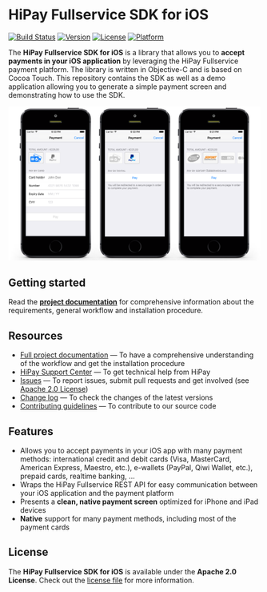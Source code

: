 # HiPay Fullservice SDK for iOS

[![Build Status](https://circleci.com/gh/hipay/hipay-fullservice-sdk-ios/tree/master.svg?style=shield)](https://circleci.com/gh/hipay/hipay-fullservice-sdk-ios/tree/master) [![Version](https://img.shields.io/cocoapods/v/HiPayFullservice.svg?style=flat)](http://cocoapods.org/pods/HiPayFullservice)
[![License](https://img.shields.io/cocoapods/l/HiPayFullservice.svg?style=flat)](http://cocoapods.org/pods/HiPayFullservice)
[![Platform](https://img.shields.io/cocoapods/p/HiPayFullservice.svg?style=flat)](http://cocoapods.org/pods/HiPayFullservice)

The **HiPay Fullservice SDK for iOS** is a library that allows you to **accept payments in your iOS application** by leveraging the HiPay Fullservice payment platform. The library is written in Objective-C and is based on Cocoa Touch. This repository contains the SDK as well as a demo application allowing you to generate a simple payment screen and demonstrating how to use the SDK.

![HiPay Fullservice SDK for iOS screenshot](screenshots.png)

## Getting started

Read the **[project documentation][doc-home]** for comprehensive information about the requirements, general workflow and installation procedure.

## Resources
- [Full project documentation][doc-home] — To have a comprehensive understanding of the workflow and get the installation procedure
- [HiPay Support Center][hipay-help] — To get technical help from HiPay
- [Issues][project-issues] — To report issues, submit pull requests and get involved (see [Apache 2.0 License][project-license])
- [Change log][project-changelog] — To check the changes of the latest versions
- [Contributing guidelines][project-contributing] — To contribute to our source code

## Features

- Allows you to accept payments in your iOS app with many payment methods: international credit and debit cards (Visa, MasterCard, American Express, Maestro, etc.), e-wallets (PayPal, Qiwi Wallet, etc.), prepaid cards, realtime banking, …
- Wraps the HiPay Fullservice REST API for easy communication between your iOS application and the payment platform
- Presents a **clean, native payment screen** optimized for iPhone and iPad devices
- **Native** support for many payment methods, including most of the payment cards

## License

The **HiPay Fullservice SDK for iOS** is available under the **Apache 2.0 License**. Check out the [license file][project-license] for more information.

[doc-home]: https://github.com/hipay/hipay-fullservice-sdk-ios/wiki

[hipay-help]: http://help.hipay.com

[project-issues]: https://github.com/hipay/hipay-fullservice-sdk-ios/issues

[project-license]: LICENSE.md
[project-changelog]: CHANGELOG.md
[project-contributing]: CONTRIBUTING.md